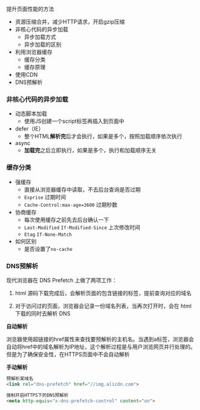 提升页面性能的方法

 - 资源压缩合并，减少HTTP请求，开启gzip压缩
 - 非核心代码的异步加载
   - 异步加载方式
   - 异步加载的区别
 - 利用浏览器缓存
   - 缓存分类
   - 缓存原理
 - 使用CDN
 - DNS预解析


### 非核心代码的异步加载

 - 动态脚本加载
   - 使用JS创建一个script标签再插入到页面中
 - defer（IE）
   - 整个HTML**解析完**后才会执行，如果是多个，按照加载顺序依次执行
 - async
   - **加载完**之后立即执行，如果是多个，执行和加载顺序无关


### 缓存分类

 - 强缓存
   - 直接从浏览器缓存中读取，不去后台查询是否过期
   - `Exprise` 过期时间
   - `Cache-Control:max-age=3600` 过期秒数
 - 协商缓存
   - 每次使用缓存之前先去后台确认一下
   - `Last-Modified` `If-Modified-Since` 上次修改时间
   - `Etag` `If-None-Match`
 - 如何区别
   - 是否设置了`no-cache`



### DNS预解析
现代浏览器在 DNS Prefetch 上做了两项工作：

1. html 源码下载完成后，会解析页面的包含链接的标签，提前查询对应的域名
   
2. 对于访问过的页面，浏览器会记录一份域名列表，当再次打开时，会在 html 下载的同时去解析 DNS

**自动解析**

浏览器使用超链接的href属性来查找要预解析的主机名。当遇到a标签，浏览器会自动将href中的域名解析为IP地址，这个解析过程是与用户浏览网页并行处理的。但是为了确保安全性，在HTTPS页面中不会自动解析

**手动解析**

``` html
预解析某域名
<link rel="dns-prefetch" href="//img.alicdn.com">

强制开启HTTPS下的DNS预解析
<meta http-equiv="x-dns-prefetch-control" content="on">
```
